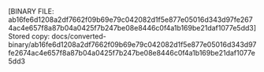 [BINARY FILE: ab16fe6d1208a2df7662f09b69e79c042082d1f5e877e05016d343d97fe2674ac4e657f8a87b04a0425f7b247be08e8446c0f4a1b169be21daf1077e5dd3]
Stored copy: docs/converted-binary/ab16fe6d1208a2df7662f09b69e79c042082d1f5e877e05016d343d97fe2674ac4e657f8a87b04a0425f7b247be08e8446c0f4a1b169be21daf1077e5dd3
